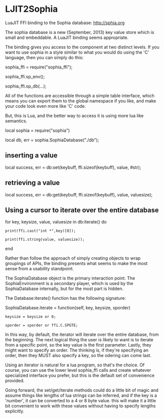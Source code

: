 LJIT2Sophia
===========

LuaJIT FFI binding to the Sophia database: http://sphia.org

The sophia database is a new (September, 2013) key value store
which is small and embeddable.  A LuaJIT binding seems appropriate.

The binding gives you access to the component at two distinct levels.
If you want to use sophia in a style similar to what you would do
using the 'C' language, then you can simply do this:

sophia_ffi = require("sophia_ffi");

sophia_ffi.sp_env();

sophia_ffi.sp_db(...);

All of the functions are accessible through a simple table interface,
which means you can export them to the global namespace if you like, 
and make your code look even more like 'C' code.

But, this is Lua, and the better way to access it is using more lua
like semantics.

local sophia = require("sophia")

local db, err = sophia.SophiaDatabase("./db");

inserting a value
-----------------
local success, err = db:set(keybuff, ffi.sizeof(keybuff), value, #str); 

retrieving a value
------------------
local success, err = db:get(keybuff, ffi.sizeof(keybuff), value, valuesize);

Using a cursor to iterate over the entire database
--------------------------------------------------
for key, keysize, value, valuesize in db:iterate() do

    print(ffi.cast("int *",key)[0]);

    print(ffi.string(value, valuesize));

end


Rather than follow the approach of simply creating objects to wrap 
groupings of APIs, the binding presents what seems to make the most
sense from a usability standpoint.

The SophiaDatabase object is the primary interaction point.  The 
SophiaEnvironment is a secondary player, which is used by the 
SophiaDatabase internally, but for the most part is hidden.

The Database:iterate() function has the following signature:

SophiaDatabase.iterate = function(self, key, keysize, sporder)

    keysize = keysize or 0;

    sporder = sporder or ffi.C.SPGTE;

In this way, by default, the iterator will iterate over the entire
database, from the beginning.  The next logical thing the user
is likely to want is to iterate from a specific point, so the key
value is the first parameter.  Lastly, they might want to specify
an order.  The thinking is, if they're specifying an order, then they
MUST also specify a key, so the odering can come last.

Using an iterator is natural for a lua program, so that's the choice.
Of course, you can use the lower level sophia_ffi calls and create
whatever specialized interface you prefer, but this is the default
set of convenience provided.

Going forward, the set/get/iterate methods could do a little bit of
magic and assume things like lengths of lua strings can be inferred, 
and if the key is a 'number', it can be converted to a 4 or 8 byte
value.  this will make it a little bit convenient to work with these
values without having to specify lengths explicitly.

